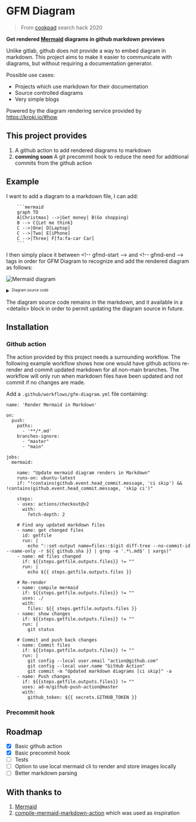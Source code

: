 # GFM Diagram

> From [cookpad](https://cookpad.com) search hack 2020

**Get rendered [Mermaid](https://mermaid-js.github.io/mermaid/#/) diagrams in github markdown previews**

Unlike gitlab, github does not provide a way to embed diagram in markdown. This project aims to make it easier to communicate with diagrams, but without requiring a documentation generator.

Possible use cases:
- Projects which use markdown for their documentation
- Source controlled diagrams
- Very simple blogs

Powered by the diagram rendering service provided by https://kroki.io/#how

## This project provides

1. A github action to add rendered diagrams to markdown
2. **comming soon** A git precommit hook to reduce the need for additional commits from the github action

## Example

I want to add a diagram to a markdown file, I can add:

````
    ```mermaid
    graph TD
    A[Christmas] -->|Get money| B(Go shopping)
    B --> C{Let me think}
    C -->|One| D[Laptop]
    C -->|Two| E[iPhone]
    C -->|Three| F[fa:fa-car Car]
    ```
````
I then simply place it between &lt;!-- gfmd-start --> and &lt;!-- gfmd-end --> tags in order for GFM Diagram to recognize and add the rendered diagram as follows:

<!-- gfmd-start -->
![Mermaid diagram](https://kroki.io/mermaid/svg/eNpLL0osyFAIceFyjHbOKMosLslNLI5V0NW1q3FPLVHIzc9LraxRcNJwz1cozsgvKMjMS9fkcgLJKzhX-4BUpCqUZGTmZddyOYN1-eel1ii4RPskFpTkF8RCBUPK82sUXKMzAzKA5sEFM4pSgWrdotMSrdISdZMTixScE4tiAXpCLw8=)

<details>
<summary><sup><sub>Diagram source code</sub></sup></summary>

```mermaid
graph TD
A[Christmas] -->|Get money| B(Go shopping)
B --> C{Let me think}
C -->|One| D[Laptop]
C -->|Two| E[iPhone]
C -->|Three| F[fa:fa-car Car]
```
</details>
<!-- gfmd-end -->

The diagram source code remains in the markdown, and it available in a &lt;details> block in order to permit updating the diagram source in future.

## Installation

### Github action

The action provided by this project needs a surrounding workflow. The following example workflow shows how one would have github actions re-render and commit updated markdown for all non-main branches. The workflow will only run when markdown files have been updated and not commit if no changes are made.

Add a `.github/workflows/gfm-diagram.yml` file containing:
```
name: 'Render Mermaid in Markdown'

on:
  push:
    paths:
      - '**/*.md'
    branches-ignore:
      - "master"
      - "main"

jobs:
  mermaid:

    name: "Update mermaid diagram renders in Markdown"
    runs-on: ubuntu-latest
    if: "!contains(github.event.head_commit.message, 'ci skip') && !contains(github.event.head_commit.message, 'skip ci')"

    steps:
    - uses: actions/checkout@v2
      with:
        fetch-depth: 2

    # Find any updated markdown files
    - name: get changed files
      id: getfile
      run: |
        echo "::set-output name=files::$(git diff-tree --no-commit-id --name-only -r ${{ github.sha }} | grep -e '.*\.md$' | xargs)"
    - name: md files changed
      if: ${{steps.getfile.outputs.files}} != ""
      run: |
        echo ${{ steps.getfile.outputs.files }}

    # Re-render
    - name: compile mermaid
      if: ${{steps.getfile.outputs.files}} != ""
      uses: ./
      with:
        files: ${{ steps.getfile.outputs.files }}
    - name: show changes
      if: ${{steps.getfile.outputs.files}} != ""
      run: |
        git status

    # Commit and push back changes
    - name: Commit files
      if: ${{steps.getfile.outputs.files}} != ""
      run: |
        git config --local user.email "action@github.com"
        git config --local user.name "GitHub Action"
        git commit -m "Updated markdown diagrams [ci skip]" -a
    - name: Push changes
      if: ${{steps.getfile.outputs.files}} != ""
      uses: ad-m/github-push-action@master
      with:
        github_token: ${{ secrets.GITHUB_TOKEN }}

```

### Precommit hook

## Roadmap

- [x] Basic github action
- [x] Basic precommit hook
- [ ] Tests
- [ ] Option to use local mermaid cli to render and store images locally
- [ ] Better markdown parsing

## With thanks to

1. [Mermaid](https://mermaid-js.github.io/mermaid/#/)
1. [compile-mermaid-markdown-action](https://github.com/neenjaw/compile-mermaid-markdown-action) which was used as inspiration

